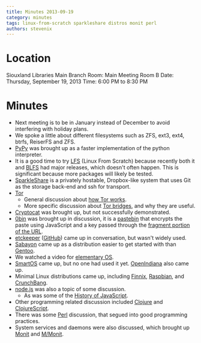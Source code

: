 ```yaml
---
title: Minutes 2013-09-19
category: minutes
tags: linux-from-scratch sparkleshare distros monit perl
authors: stevenix
---
```


Location
========

Siouxland Libraries Main Branch
Room: Main Meeting Room B
Date: Thursday, September 19, 2013
Time: 6:00 PM to 8:30 PM

Minutes
=======

*   Next meeting is to be in January instead of December to avoid
    interfering with holiday plans.
*   We spoke a little about different filesystems such as ZFS, ext3,
    ext4, btrfs, ReiserFS and ZFS.
*   [PyPy](http://pypy.org/) was brought up as a faster implementation
    of the python interpreter.
*   It is a good time to try [LFS](http://www.linuxfromscratch.org/lfs/)
    (Linux From Scratch) because recently both it and
    [BLFS](http://www.linuxfromscratch.org/blfs/) had major releases,
    which doesn't often happen. This is significant because more
    packages will likely be tested.
*   [SparkleShare](http://sparkleshare.org/) is a privately hostable,
    Dropbox-like system that uses Git as the storage back-end and ssh
    for transport.
*   [Tor](http://torproject.org/)
    *   General discussion about [how Tor
        works](https://www.torproject.org/about/overview.html.en#thesolution).
    *   More specific discussion about [Tor
        bridges](https://www.torproject.org/docs/bridges.html.en), and
        why they are useful.
*   [Cryptocat](https://crypto.cat/) was brought up, but not
    successfully demonstrated.
*   [0bin](http://0bin.net/) was brought up in discussion, it is a
    [pastebin](http://en.wikipedia.org/wiki/Pastebin) that encrypts the
    paste using JavaScript and a key passed through the [fragment
    portion of the
    URL](http://blog.lunatech.com/2009/02/03/what-every-web-developer-must-know-about-url-encoding#GeneralURLsyntax).
*   [etckeeper](http://joeyh.name/code/etckeeper/)
    ([GitHub](https://github.com/joeyh/etckeeper)) came up in
    conversation, but wasn't widely used.
*   [Sabayon](http://www.sabayon.org/) came up as a distribution easier
    to get started with than [Gentoo](http://www.gentoo.org/).
*   We watched a video for [elementary OS](http://elementaryos.org/).
*   [SmartOS](http://smartos.org/) came up, but no one had used it yet.
    [OpenIndiana](http://openindiana.org/) also came up.
*   Minimal Linux distributions came up, including
    [Finnix](http://www.finnix.org/),
    [Raspbian](http://www.raspbian.org/), and
    [CrunchBang](http://crunchbang.org/).
*   [node.js](http://nodejs.org/) was also a topic of some discussion.
    *   As was some of the [History of
        JavaScript](http://en.wikipedia.org/wiki/JavaScript#History).
*   Other programming related discussion included
    [Clojure](http://clojure.org/) and
    [ClojureScript](http://www.clojurescript.net/).
*   There was some [Perl](http://www.perl.org/) discussion, that segued
    into good programming practices.
*   System services and daemons were also discussed, which brought up
    [Monit](http://mmonit.com/monit/) and [M/Monit](http://mmonit.com/).

